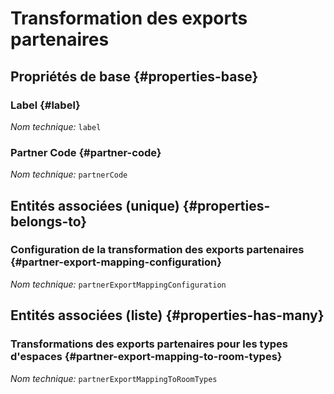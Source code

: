 # Transformation des exports partenaires
<!--- THIS FILE IS GENERATED PLEASE DO NOT EDIT IT DIRECTLY --->



<OH code="partnerExportMapping"/>


## Propriétés de base {#properties-base}

### Label {#label}



*Nom technique:* ```label```
<PH code="partnerExportMapping:label"/>

### Partner Code {#partner-code}



*Nom technique:* ```partnerCode```
<PH code="partnerExportMapping:partnerCode"/>


## Entités associées (unique) {#properties-belongs-to}

### Configuration de la transformation des exports partenaires {#partner-export-mapping-configuration}



*Nom technique:* ```partnerExportMappingConfiguration```
<PH code="partnerExportMapping:partnerExportMappingConfiguration"/>


## Entités associées (liste) {#properties-has-many}

### Transformations des exports partenaires pour les types d'espaces {#partner-export-mapping-to-room-types}



*Nom technique:* ```partnerExportMappingToRoomTypes```
<PH code="partnerExportMapping:partnerExportMappingToRoomTypes"/>




